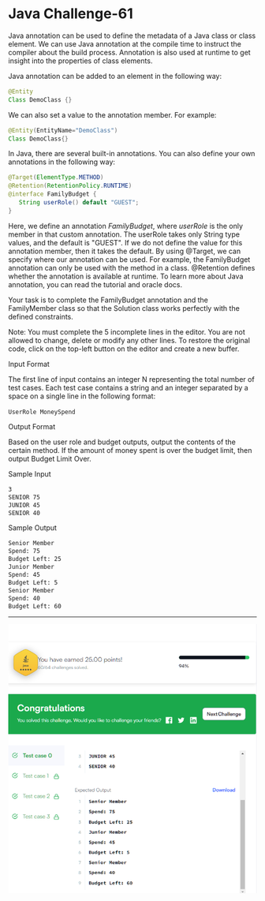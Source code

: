 # Java Challenge-61

Java annotation can be used to define the metadata of a Java class or class element. We can use Java annotation at the compile time to instruct the compiler about the build process. Annotation is also used at runtime to get insight into the properties of class elements.

Java annotation can be added to an element in the following way:

```java
@Entity
Class DemoClass {}
```

We can also set a value to the annotation member. For example:

```java
@Entity(EntityName="DemoClass")
Class DemoClass{}
```

In Java, there are several built-in annotations. You can also define your own annotations in the following way:

```java
@Target(ElementType.METHOD)
@Retention(RetentionPolicy.RUNTIME)
@interface FamilyBudget {
   String userRole() default "GUEST";
}
```

Here, we define an annotation *FamilyBudget*, where *userRole* is the only member in that custom annotation. The userRole takes only String type values, and the default is "GUEST". If we do not define the value for this annotation member, then it takes the default. By using @Target, we can specify where our annotation can be used. For example, the FamilyBudget annotation can only be used with the method in a class. @Retention defines whether the annotation is available at runtime. To learn more about Java annotation, you can read the tutorial and oracle docs.

Your task is to complete the FamilyBudget annotation and the FamilyMember class so that the Solution class works perfectly with the defined constraints.

Note: You must complete the 5 incomplete lines in the editor. You are not allowed to change, delete or modify any other lines. To restore the original code, click on the top-left button on the editor and create a new buffer.

Input Format

The first line of input contains an integer N representing the total number of test cases. Each test case contains a string and an integer separated by a space on a single line in the following format:

`UserRole MoneySpend`

Output Format

Based on the user role and budget outputs, output the contents of the certain method. If the amount of money spent is over the budget limit, then output Budget Limit Over.

Sample Input

```
3
SENIOR 75
JUNIOR 45
SENIOR 40
```

Sample Output

```
Senior Member
Spend: 75
Budget Left: 25
Junior Member
Spend: 45
Budget Left: 5
Senior Member
Spend: 40
Budget Left: 60
```

___


![IMG](./img/_61_01.png)


